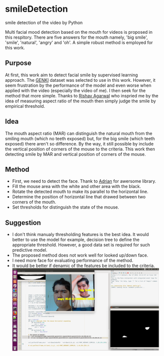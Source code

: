 # smileDetection
smile detection of the video by Python

Multi facial mood detection based on the mouth for videos is proposed in this respitory.
There are five answers for the mouth namely, 'big smile', 'smile', 'natural', 'angry' and 'oh'.
A simple robust method is employed for this work.

## Purpose
At first, this work aim to detect facial smile by supervised learning approach. The [GENKI](https://inc.ucsd.edu/mplab/wordpress/index.html%3Fp=398.html) dataset was selected to use in this work. However, it seem frustration by the performance of the model and even worse when applied with the video (especially the video of me). I then seek for the method that more simple. Thanks to [Rishav Agarwal](https://www.freecodecamp.org/news/smilfie-auto-capture-selfies-by-detecting-a-smile-using-opencv-and-python-8c5cfb6ec197/?fbclid=IwAR3QPQW55TgE-IkXDUM1l8nZVTZYpGNuYe--Behtlc0h4VDH2xhdkQxrBME) who inspried me by the idea of measuring aspect ratio of the mouth then simply judge the smile by empirical threshold. 

## Idea
The mouth aspect ratio (MAR) can distinguish the natural mouth from the smiling mouth (which no teeth exposed) but, for the big smile (which teeth exposed) there aren't so difference. By the way, it still possible by include the vertical position of corners of the mouse to the criteria. This work then detecting smile by MAR and vertical position of corners of the mouse.

## Method
* First, we need to detect the face. Thank to [Adrian](https://www.pyimagesearch.com/2017/04/24/eye-blink-detection-opencv-python-dlib/) for awersome library.
* Fill the mouse area with the white and other area with the black.
* Rotate the detected mouth to make its parallel to the horizontal line.
* Determine the position of horizontal line that drawed between two corners of the mouth.
* Set thresholds for distinguish the state of the mouse. 

## Suggestion
* I don't think manualy thresholding features is the best idea. It would better to use the model for example, decision tree to define the  appropriate threshold. However, a good data set is required for such predictive model.
* The proposed method does not work well for looked up/down face.
* I need more face for evaluating performance of the method.
* It would be better if denamic of the features be included to the criteria.
![](1.png)
